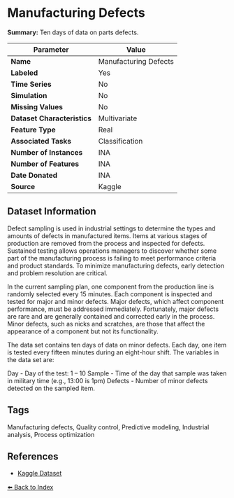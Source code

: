 # Manufacturing Defects

**Summary:** Ten days of data on parts defects.

| Parameter | Value |
| --- | --- |
| **Name** | Manufacturing Defects |
| **Labeled** | Yes |
| **Time Series** | No |
| **Simulation** | No |
| **Missing Values** | No |
| **Dataset Characteristics** | Multivariate |
| **Feature Type** | Real |
| **Associated Tasks** | Classification |
| **Number of Instances** | INA |
| **Number of Features** | INA |
| **Date Donated** | INA |
| **Source** | Kaggle |

## Dataset Information

Defect sampling is used in industrial settings to determine the types and amounts of defects in manufactured items. Items at various stages of production are removed from the process and inspected for defects. Sustained testing allows operations managers to discover whether some part of the manufacturing process is failing to meet performance criteria and product standards. To minimize manufacturing defects, early detection and problem resolution are critical.

In the current sampling plan, one component from the production line is randomly selected every 15 minutes. Each component is inspected and tested for major and minor defects. Major defects, which affect component performance, must be addressed immediately. Fortunately, major defects are rare and are generally contained and corrected early in the process. Minor defects, such as nicks and scratches, are those that affect the appearance of a component but not its functionality.

The data set contains ten days of data on minor defects. Each day, one item is tested every fifteen minutes during an eight-hour shift. The variables in the data set are:

Day - Day of the test: 1 – 10
Sample - Time of the day that sample was taken in military time (e.g., 13:00 is 1pm)
Defects - Number of minor defects detected on the sampled item.

## Tags

Manufacturing defects, Quality control, Predictive modeling, Industrial analysis, Process optimization

## References

- [Kaggle Dataset](https://www.kaggle.com/datasets/gabrielsantello/manufacturing-defects-industry-dataset)

[⬅️ Back to Index](../README.md)
